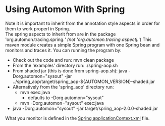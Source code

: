 # Using Automon With Spring
Note it is important to inherit from the annotation style aspects in order for them to work properl in Spring.  
The spring aspects to inherit from are in the package 'org.automon.tracing.spring.*' (not 'org.automon.tracing.aspectj.*')
This maven module creates a simple Spring program with one Spring bean and monitors and traces it.  You can running the program by:
* Check out the code and run: mvn clean package
* From the 'examples' directory run: ./spring-aop.sh
* From shaded jar (this is done from spring-aop.sh): java  -Dorg.automon="sysout" -jar ../spring_aop/target/spring_aop-${AUTOMON_VERSION}-shaded.jar
* Alternatively from the 'spring_aop' directory run: 
  * mvn exec:java 
    * defaults to -Dorg.automon="sysout" 
  * mvn -Dorg.automon="sysout" exec:java 
* java -Dorg.automon="sysout" -jar target/spring_aop-2.0.0-shaded.jar

What you monitor is defined in the [Spring applicationContext.xml](https://github.com/stevensouza/automon/blob/master/spring_aop/src/main/resources/applicationContext.xml) file.
